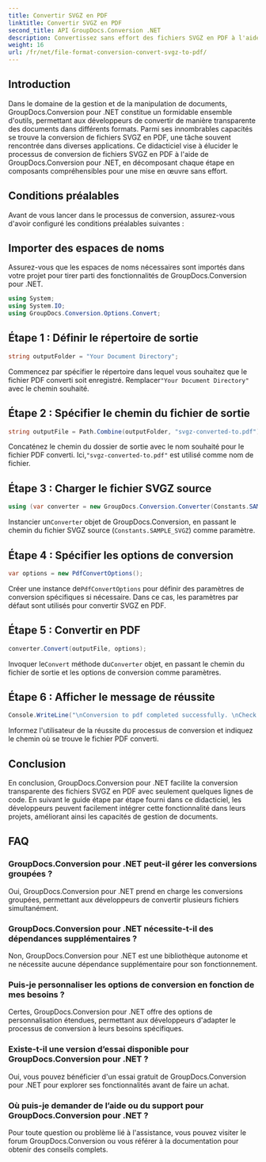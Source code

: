 ```yaml
---
title: Convertir SVGZ en PDF
linktitle: Convertir SVGZ en PDF
second_title: API GroupDocs.Conversion .NET
description: Convertissez sans effort des fichiers SVGZ en PDF à l'aide de GroupDocs.Conversion pour .NET. Explorez un didacticiel étape par étape et profitez de fonctionnalités transparentes de gestion de documents.
weight: 16
url: /fr/net/file-format-conversion-convert-svgz-to-pdf/
---
```

## Introduction
Dans le domaine de la gestion et de la manipulation de documents, GroupDocs.Conversion pour .NET constitue un formidable ensemble d'outils, permettant aux développeurs de convertir de manière transparente des documents dans différents formats. Parmi ses innombrables capacités se trouve la conversion de fichiers SVGZ en PDF, une tâche souvent rencontrée dans diverses applications. Ce didacticiel vise à élucider le processus de conversion de fichiers SVGZ en PDF à l'aide de GroupDocs.Conversion pour .NET, en décomposant chaque étape en composants compréhensibles pour une mise en œuvre sans effort.
## Conditions préalables
Avant de vous lancer dans le processus de conversion, assurez-vous d'avoir configuré les conditions préalables suivantes :

## Importer des espaces de noms
Assurez-vous que les espaces de noms nécessaires sont importés dans votre projet pour tirer parti des fonctionnalités de GroupDocs.Conversion pour .NET.
```csharp
using System;
using System.IO;
using GroupDocs.Conversion.Options.Convert;
```

## Étape 1 : Définir le répertoire de sortie
```csharp
string outputFolder = "Your Document Directory";
```
 Commencez par spécifier le répertoire dans lequel vous souhaitez que le fichier PDF converti soit enregistré. Remplacer`"Your Document Directory"` avec le chemin souhaité.
## Étape 2 : Spécifier le chemin du fichier de sortie
```csharp
string outputFile = Path.Combine(outputFolder, "svgz-converted-to.pdf");
```
 Concaténez le chemin du dossier de sortie avec le nom souhaité pour le fichier PDF converti. Ici,`"svgz-converted-to.pdf"` est utilisé comme nom de fichier.
## Étape 3 : Charger le fichier SVGZ source
```csharp
using (var converter = new GroupDocs.Conversion.Converter(Constants.SAMPLE_SVGZ))
```
 Instancier un`Converter` objet de GroupDocs.Conversion, en passant le chemin du fichier SVGZ source (`Constants.SAMPLE_SVGZ`) comme paramètre.
## Étape 4 : Spécifier les options de conversion
```csharp
var options = new PdfConvertOptions();
```
 Créer une instance de`PdfConvertOptions` pour définir des paramètres de conversion spécifiques si nécessaire. Dans ce cas, les paramètres par défaut sont utilisés pour convertir SVGZ en PDF.
## Étape 5 : Convertir en PDF
```csharp
converter.Convert(outputFile, options);
```
 Invoquer le`Convert` méthode du`Converter` objet, en passant le chemin du fichier de sortie et les options de conversion comme paramètres.
## Étape 6 : Afficher le message de réussite
```csharp
Console.WriteLine("\nConversion to pdf completed successfully. \nCheck output in {0}", outputFolder);
```
Informez l'utilisateur de la réussite du processus de conversion et indiquez le chemin où se trouve le fichier PDF converti.

## Conclusion
En conclusion, GroupDocs.Conversion pour .NET facilite la conversion transparente des fichiers SVGZ en PDF avec seulement quelques lignes de code. En suivant le guide étape par étape fourni dans ce didacticiel, les développeurs peuvent facilement intégrer cette fonctionnalité dans leurs projets, améliorant ainsi les capacités de gestion de documents.
## FAQ
### GroupDocs.Conversion pour .NET peut-il gérer les conversions groupées ?
Oui, GroupDocs.Conversion pour .NET prend en charge les conversions groupées, permettant aux développeurs de convertir plusieurs fichiers simultanément.
### GroupDocs.Conversion pour .NET nécessite-t-il des dépendances supplémentaires ?
Non, GroupDocs.Conversion pour .NET est une bibliothèque autonome et ne nécessite aucune dépendance supplémentaire pour son fonctionnement.
### Puis-je personnaliser les options de conversion en fonction de mes besoins ?
Certes, GroupDocs.Conversion pour .NET offre des options de personnalisation étendues, permettant aux développeurs d'adapter le processus de conversion à leurs besoins spécifiques.
### Existe-t-il une version d’essai disponible pour GroupDocs.Conversion pour .NET ?
Oui, vous pouvez bénéficier d'un essai gratuit de GroupDocs.Conversion pour .NET pour explorer ses fonctionnalités avant de faire un achat.
### Où puis-je demander de l’aide ou du support pour GroupDocs.Conversion pour .NET ?
Pour toute question ou problème lié à l'assistance, vous pouvez visiter le forum GroupDocs.Conversion ou vous référer à la documentation pour obtenir des conseils complets.